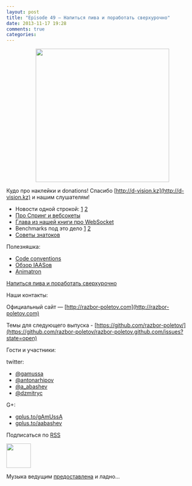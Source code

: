 ```yaml
---
layout: post
title: "Episode 49 — Напиться пива и поработать сверхурочно"
date: 2013-11-17 19:28
comments: true
categories: 
---
```


<div class="separator" style="clear: both; text-align: center;">
<a href="https://raw.github.com/razbor-poletov/razbor-poletov.github.com/source/source/images/razbor_49_text.jpg" imageanchor="1" style="margin-left: 1em; margin-right: 1em;"><img border="0" height="350" src="https://raw.github.com/razbor-poletov/razbor-poletov.github.com/source/source/images/razbor_49_text.jpg" width="350" /></a>
</div>

Кудо про наклейки и donations!
Спасибо [http://d-vision.kz](http://d-vision.kz) и нашим слушателям!

* Новости одной строкой: [1](http://blog.eisele.net/2013/11/rip-glassfish-thanks-for-all-fish.html) [2](http://blog.rahmannet.net/2013/11/oracle-glassfish-and-nature-of-open.html)
* [Про Спринг и вебсокеты](http://blog.gopivotal.com/products/websocket-architecture-in-spring-4-0)
* [Глава из нашей книги про WebSocket](http://enterprisewebbook.com/ch9_websockets.html)
* Benchmarks под это дело [1](http://mgreau.com/posts/2013/11/11/javaee7-websocket-angularjs-wildfly.html#benchmark-websocket-vs-rest) [2](http://farata.github.io/slidedecks/state_of_websocket/slides.html#22.3)
* [Cоветы знатоков](http://zeroturnaround.com/rebellabs/watch-out-for-these-10-common-pitfalls-of-experienced-java-developers-architects/ )

Полезняшка:

* [Code conventions](http://sideeffect.kr/popularconvention)
* [Обзор IAASов](http://gigaom.com/2013/11/10/6-iaas-providers-you-should-know-but-may-not/)
* [Animatron](http://animatron.com/)

[Напиться пива и поработать сверхурочно](http://www.jayhuang.org/blog/a-culture-of-beer-and-overtime/)

Наши контакты:

Официальный сайт — [http://razbor-poletov.com](http://razbor-poletov.com)

Темы для следующего выпуска - [https://github.com/razbor-poletov/](https://github.com/razbor-poletov/razbor-poletov.github.com/issues?state=open)

Гости и участники:

twitter: 

 * [@gamussa](https://twitter.com/#!/gamussa)
 * [@antonarhipov](https://twitter.com/#!/antonarhipov)
 * [@a_abashev](https://twitter.com/#!/a_abashev)
 * [@dzmitryc ](https://twitter.com/#!/@dzmitryc)

G+:

 * [gplus.to/gAmUssA](http://gplus.to/gAmUssA) 
 * [gplus.to/aabashev](http://gplus.to/aabashev) 

<!-- player goes here-->

<audio preload="none">
   <source src="http://traffic.libsyn.com/razborpoletov/razbor_49.mp3" type="audio/mp3" />
   Your browser does not support the audio tag.
</audio>

Подписаться по [RSS](http://feeds.feedburner.com/razbor-podcast)

<!-- episode file link goes here-->
<a href="http://traffic.libsyn.com/razborpoletov/razbor_49.mp3" imageanchor="1" style="clear: left; margin-bottom: 1em; margin-left: auto; margin-right: 2em;"><img border="0" height="64" src="http://2.bp.blogspot.com/-qkfh8Q--dks/T0gixAMzuII/AAAAAAAAHD0/O5LbF3vvBNQ/s200/1330127522_mp3.png" width="64" /></a>

Музыка ведущим [предоставлена](http://www.audiobank.fm/single-music/27/111/More-And-Less/) и ладно...